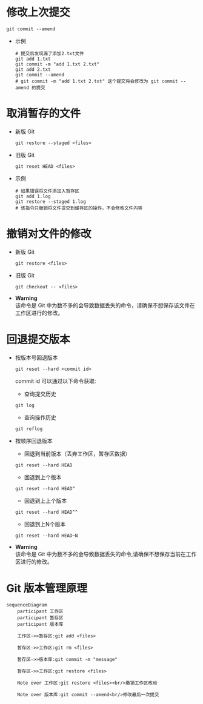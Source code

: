 # 修改上次提交
```
git commit --amend
```

- 示例
  ```
  # 提交后发现漏了添加2.txt文件
  git add 1.txt
  git commit -m "add 1.txt 2.txt"
  git add 2.txt
  git commit --amend
  # git commit -m "add 1.txt 2.txt" 这个提交将会修改为 git commit --amend 的提交
  ```

# 取消暂存的文件
- 新版 Git
  ```
  git restore --staged <files>
  ```
- 旧版 Git
  ```
  git reset HEAD <files>
  ```

- 示例
  ```
  # 如果错误将文件添加入暂存区
  git add 1.log
  git restore --staged 1.log
  # 该指令只撤销将文件提交到缓存区的操作，不会修改文件内容
  ```

# 撤销对文件的修改
- 新版 Git
  ```
  git restore <files>
  ```

- 旧版 Git
  ```
  git checkout -- <files>
  ```

- **Warning**  
  该命令是 Git 中为数不多的会导致数据丢失的命令，请确保不想保存该文件在工作区进行的修改。


# 回退提交版本
- 按版本号回退版本
  ```
  git reset --hard <commit id>
  ```
  commit id 可以通过以下命令获取:  
  - 查询提交历史
  ```
  git log
  ```
  - 查询操作历史
  ```
  git reflog
  ```

- 按顺序回退版本
  - 回退到当前版本（丢弃工作区，暂存区数据）
  ```
  git reset --hard HEAD
  ```
  - 回退到上个版本
  ```
  git reset --hard HEAD^
  ```
  - 回退到上上个版本
  ```
  git reset --hard HEAD^^
  ```
  - 回退到上N个版本
  ```
  git reset --hard HEAD~N
  ```

- **Warning**  
  该命令是 Git 中为数不多的会导致数据丢失的命令,请确保不想保存当前在工作区进行的修改。  

# Git 版本管理原理
```mermaid
sequenceDiagram
    participant 工作区
    participant 暂存区
    participant 版本库

    工作区->>暂存区:git add <files>

    暂存区->>工作区:git rm <files>

    暂存区->>版本库:git commit -m "message"

    暂存区->>工作区:git restore <files>

    Note over 工作区:git restore <files><br/>撤销工作区改动

    Note over 版本库:git commit --amend<br/>修改最后一次提交
```
